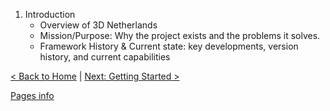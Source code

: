 1. Introduction
    - Overview of 3D Netherlands
    - Mission/Purpose: Why the project exists and the problems it solves.
    - Framework History & Current state: key developments, version history, and current capabilities

[< Back to Home](./index.md) | [Next: Getting Started >](./getting-started.md)

[Pages info](./pages/example/pages.md)